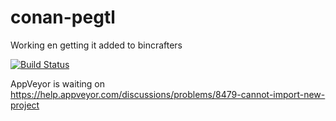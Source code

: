 # conan-pegtl
Working en getting it added to bincrafters

[![Build Status](https://travis-ci.org/pleroux0/conan-pegtl.svg?branch=master)](https://travis-ci.org/pleroux0/conan-pegtl)

AppVeyor is waiting on
https://help.appveyor.com/discussions/problems/8479-cannot-import-new-project
